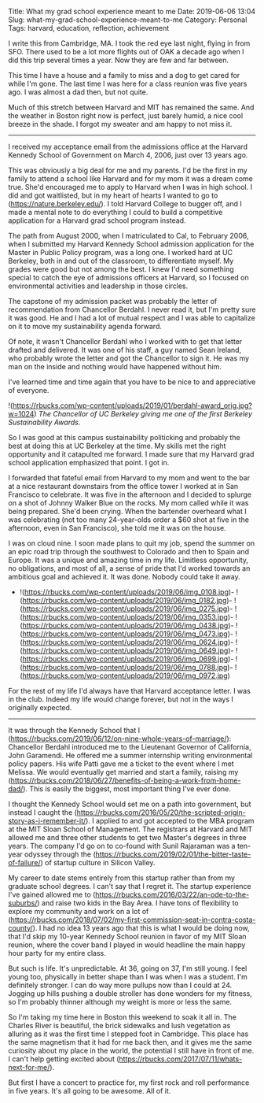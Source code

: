 Title: What my grad school experience meant to me
Date: 2019-06-06 13:04
Slug: what-my-grad-school-experience-meant-to-me
Category: Personal
Tags: harvard, education, reflection, achievement

I write this from Cambridge, MA. I took the red eye last night, flying in from SFO. There used to be a lot more flights out of OAK a decade ago when I did this trip several times a year. Now they are few and far between. 

This time I have a house and a family to miss and a dog to get cared for while I'm gone. The last time I was here for a class reunion was five years ago. I was almost a dad then, but not quite. 

Much of this stretch between Harvard and MIT has remained the same. And the weather in Boston right now is perfect, just barely humid, a nice cool breeze in the shade. I forgot my sweater and am happy to not miss it. 

---

I received my acceptance email from the admissions office at the Harvard Kennedy School of Government  on March 4, 2006, just over 13 years ago. 

This was obviously a big deal for me and my parents. I'd be the first in my family to attend a school like Harvard and for my mom it was a dream come true. She'd encouraged me to apply to Harvard when I was in high school. I did and got waitlisted, but in my heart of hearts I wanted to go to (https://nature.berkeley.edu/). I told Harvard College to bugger off, and I made a mental note to do everything I could to build a competitive application for a Harvard grad school program instead.

The path from August 2000, when I matriculated to Cal, to February 2006, when I submitted my Harvard Kennedy School admission application for the Master in Public Policy program, was a long one. I worked hard at UC Berkeley, both in and out of the classroom, to differentiate myself. My grades were good but not among the best. I knew I'd need something special to catch the eye of admissions officers at Harvard, so I focused on environmental activities and leadership in those circles. 

The capstone of my admission packet was probably the letter of recommendation from Chancellor Berdahl. I never read it, but I'm pretty sure it was good. He and I had a lot of mutual respect and I was able to capitalize on it to move my sustainability agenda forward. 

Of note, it wasn't Chancellor Berdahl who I worked with to get that letter drafted and delivered. It was one of his staff, a guy named Sean Ireland, who probably wrote the letter and got the Chancellor to sign it. He was my man on the inside and nothing would have happened without him. 

I've learned time and time again that you have to be nice to and appreciative of everyone. 

!(https://rbucks.com/wp-content/uploads/2019/01/berdahl-award_orig.jpg?w=1024)
*The Chancellor of UC Berkeley giving me one of the first Berkeley Sustainability Awards.*

So I was good at this campus sustainability politicking and probably the best at doing this at UC Berkeley at the time. My skills met the right opportunity and it catapulted me forward. I made sure that my Harvard grad school application emphasized that point. I got in. 

I forwarded that fateful email from Harvard to my mom and went to the bar at a nice restaurant downstairs from the office tower I worked at in San Francisco to celebrate. It was five in the afternoon and I decided to splurge on a shot of Johnny Walker Blue on the rocks. My mom called while it was being prepared. She'd been crying. When the bartender overheard what I was celebrating (not too many 24-year-olds order a $60 shot at five in the afternoon, even in San Francisco), she told me it was on the house. 

I was on cloud nine. I soon made plans to quit my job, spend the summer on an epic road trip through the southwest to Colorado and then to Spain and Europe. It was a unique and amazing time in my life. Limitless opportunity, no obligations, and most of all, a sense of pride that I'd worked towards an ambitious goal and achieved it. It was done. Nobody could take it away. 

- !(https://rbucks.com/wp-content/uploads/2019/06/img_0108.jpg)- !(https://rbucks.com/wp-content/uploads/2019/06/img_0182.jpg)- !(https://rbucks.com/wp-content/uploads/2019/06/img_0275.jpg)- !(https://rbucks.com/wp-content/uploads/2019/06/img_0353.jpg)- !(https://rbucks.com/wp-content/uploads/2019/06/img_0438.jpg)- !(https://rbucks.com/wp-content/uploads/2019/06/img_0473.jpg)- !(https://rbucks.com/wp-content/uploads/2019/06/img_0624.jpg)- !(https://rbucks.com/wp-content/uploads/2019/06/img_0649.jpg)- !(https://rbucks.com/wp-content/uploads/2019/06/img_0699.jpg)- !(https://rbucks.com/wp-content/uploads/2019/06/img_0788.jpg)- !(https://rbucks.com/wp-content/uploads/2019/06/img_0972.jpg)

For the rest of my life I'd always have that Harvard acceptance letter. I was in the club. Indeed my life would change forever, but not in the ways I originally expected. 

---

It was through the Kennedy School that I (https://rbucks.com/2019/06/12/on-nine-whole-years-of-marriage/): Chancellor Berdahl introduced me to the Lieutenant Governor of California, John Garamendi. He offered me a summer internship writing environmental policy papers. His wife Patti gave me a ticket to the event where I met Melissa. We would eventually get married and start a family, raising my (https://rbucks.com/2018/06/27/benefits-of-being-a-work-from-home-dad/). This is easily the biggest, most important thing I've ever done. 

I thought the Kennedy School would set me on a path into government, but instead I caught the (https://rbucks.com/2016/05/20/the-scripted-origin-story-as-i-remember-it/). I applied to and got accepted to the MBA program at the MIT Sloan School of Management. The registrars at Harvard and MIT allowed me and three other students to get two Master's degrees in three years. The company I'd go on to co-found with Sunil Rajaraman was a ten-year odyssey through the (https://rbucks.com/2019/02/01/the-bitter-taste-of-failure/) of startup culture in Silicon Valley. 

My career to date stems entirely from this startup rather than from my graduate school degrees. I can't say that I regret it. The startup experience I've gained allowed me to (https://rbucks.com/2016/03/22/an-ode-to-the-suburbs/) and raise two kids in the Bay Area. I have tons of flexibility to explore my community and work on a lot of (https://rbucks.com/2018/07/02/my-first-commission-seat-in-contra-costa-county/). I had no idea 13 years ago that this is what I would be doing now, that I'd skip my 10-year Kennedy School reunion in favor of my MIT Sloan reunion, where the cover band I played in would headline the main happy hour party for my entire class. 

But such is life. It's unpredictable. At 36, going on 37, I'm still young. I feel young too, physically in better shape than I was when I was a student. I'm definitely stronger. I can do way more pullups now than I could at 24. Jogging up hills pushing a double stroller has done wonders for my fitness, so I'm probably thinner although my weight is more or less the same. 

So I'm taking my time here in Boston this weekend to soak it all in. The Charles River is beautiful, the brick sidewalks and lush vegetation as alluring as it was the first time I stepped foot in Cambridge. This place has the same magnetism that it had for me back then, and it gives me the same curiosity about my place in the world, the potential I still have in front of me. I can't help getting excited about (https://rbucks.com/2017/07/11/whats-next-for-me/).

But first I have a concert to practice for,  my first rock and roll performance in five years. It's all going to be awesome. All of it.